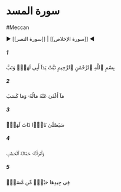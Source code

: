 # سورة المسد
#Meccan
▶ [[سورة النصر]] | [[سورة الإخلاص]] ◀
##### 1
<span class="ayah hovertext" data-hover="زيانكار باد دستان ابولهب، و خود او هم زيانكار شد">بِسْمِ ٱللَّهِ ٱلرَّحْمَٰنِ ٱلرَّحِيمِ تَبَّتْ يَدَآ أَبِى لَهَبٍۢ وَتَبَّ</span>
##### 2
<span class="ayah hovertext" data-hover="مالش و دستاوردش به كارش نيامد">مَآ أَغْنَىٰ عَنْهُ مَالُهُۥ وَمَا كَسَبَ</span>
##### 3
<span class="ayah hovertext" data-hover="زودا كه به آتشى شعله‌ور در آيد">سَيَصْلَىٰ نَارًۭا ذَاتَ لَهَبٍۢ</span>
##### 4
<span class="ayah hovertext" data-hover="و زنش هيزم‌كش [و آتش‌افروز معركه‌] است‌">وَٱمْرَأَتُهُۥ حَمَّالَةَ ٱلْحَطَبِ</span>
##### 5
<span class="ayah hovertext" data-hover="و ريسمانى از ليف خرماى تافته بر گردن دارد">فِى جِيدِهَا حَبْلٌۭ مِّن مَّسَدٍۭ</span>
